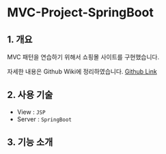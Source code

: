 # MVC-Project-SpringBoot
## 1. 개요
MVC 패턴을 연습하기 위해서 쇼핑몰 사이트를 구현했습니다.

자세한 내용은 Github Wiki에 정리하였습니다. [Github Link](https://github.com/WinterHana/MVC-Project-SpringBoot/wiki)

## 2. 사용 기술
- View : `JSP`
- Server : `SpringBoot`

## 3. 기능 소개
